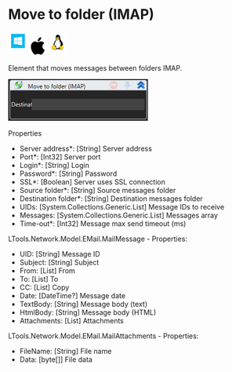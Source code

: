 # Move to folder (IMAP)

![](<../../../.gitbook/assets/image (84).png>)

Element that moves messages between folders IMAP.

![](<../../../.gitbook/assets/image (259).png>)

Properties

* Server address\*: \[String] Server address
* Port\*: \[Int32] Server port
* Login\*: \[String] Login
* Password\*: \[String] Password
* SSL\*: \[Boolean] Server uses SSL connection
* Source folder\*: \[String] Source messages folder
* Destination folder\*: \[String] Destination messages folder
* UIDs: \[System.Collections.Generic.List] Message IDs to receive
* Messages: \[System.Collections.Generic.List] Messages array
* Time-out\*: \[Int32] Message max send timeout (ms)

LTools.Network.Model.EMail.MailMessage - Properties:

* UID: \[String] Message ID
* Subject: \[String] Subject
* From: \[List] From
* To: \[List] To
* CC: \[List] Copy
* Date: \[DateTime?] Message date
* TextBody: \[String] Message body (text)
* HtmlBody: \[String] Message body (HTML)
* Attachments: \[List] Attachments

LTools.Network.Model.EMail.MailAttachments - Properties:

* FileName: \[String] File name
* Data: \[byte\[]] File data
